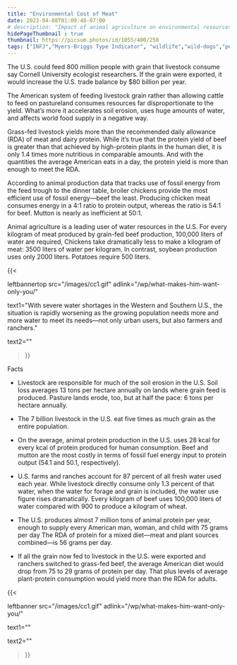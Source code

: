```yaml
---
title: "Environmental Cost of Meat"
date: 2023-04-08T01:09:48-07:00
# description: "Impact of animal agriculture on environmental resources in the U.S."
hidePageThumbnail : true 
thumbnail: https://picsum.photos/id/1055/400/250
tags: ["INFJ","Myers-Briggs Type Indicator", "wildlife","wild-dogs","pets","animal-welfare"]
---
```



<!-- This is **bold** text, and this is *emphasized* text.
![infp_injf table](/infp_injf-table.jpg)
Visit the [Hugo](https://gohugo.io) website! -->

<!-- https://beaconstreetusa.com/wp/environmental-cost-of-meat/ -->

The U.S. could feed 800 million people with grain that livestock consume say Cornell University ecologist researchers. If the grain were exported, it would increase the U.S. trade balance by $80 billion per year.

The American system of feeding livestock grain rather than allowing cattle to feed on pastureland consumes resources far disproportionate to the yield. What’s more it accelerates soil erosion, uses huge amounts of water, and affects world food supply in a negative way.

Grass-fed livestock yields more than the recommended daily allowance (RDA) of meat and dairy protein. While it’s true that the protein yield of beef is greater than that achieved by high-protein plants in the human diet, it is only 1.4 times more nutritious in comparable amounts. And with the quantities the average American eats in a day, the protein yield is more than enough to meet the RDA.

According to animal production data that tracks use of fossil energy from the feed trough to the dinner table, broiler chickens provide the most efficient use of fossil energy—beef the least. Producing chicken meat consumes energy in a 4:1 ratio to protein output, whereas the ratio is 54:1 for beef. Mutton is nearly as inefficient at 50:1.

Animal agriculture is a leading user of water resources in the U.S. For every kilogram of meat produced by grain-fed beef production, 100,000 liters of water are required, Chickens take dramatically less to make a kilogram of meat: 3500 liters of water per kilogram. In contrast, soybean production uses only 2000 liters. Potatoes require 500 liters.

{{< 

leftbannertop src="/images/cc1.gif" adlink="/wp/what-makes-him-want-only-you/"  

text1="With severe water shortages in the Western and Southern U.S., the situation is rapidly worsening as the growing population needs more and more water to meet its needs—not only urban users, but also farmers and ranchers." 

text2=""

>}}

Facts

- Livestock are responsible for much of the soil erosion in the U.S. Soil loss averages 13 tons per hectare annually on lands where grain feed is produced. Pasture lands erode, too, but at half the pace: 6 tons per hectare annually.

- The 7 billion livestock in the U.S. eat five times as much grain as the entire population.

- On the average, animal protein production in the U.S. uses 28 kcal for every kcal of protein produced for human consumption. Beef and mutton are the most costly in terms of fossil fuel energy input to protein output (54.1 and 50.1, respectively).

- U.S. farms and ranches account for 87 percent of all fresh water used each year. While livestock directly consume only 1.3 percent of that water, when the water for forage and grain is included, the water use figure rises dramatically. Every kilogram of beef uses 100,000 liters of water compared with 900 to produce a kilogram of wheat.

- The U.S. produces almost 7 million tons of animal protein per year, enough to supply every American man, woman, and child with 75 grams per day The RDA of protein for a mixed diet—meat and plant sources combined—is 56 grams per day.

- If all the grain now fed to livestock in the U.S. were exported and ranchers switched to grass-fed beef, the average American diet would drop from 75 to 29 grams of protein per day. That plus levels of average plant-protein consumption would yield more than the RDA for adults.

{{< 

leftbanner src="/images/cc1.gif" adlink="/wp/what-makes-him-want-only-you/"  

text1="" 

text2=""

>}}
